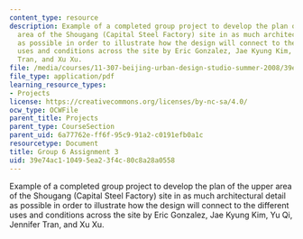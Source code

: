```yaml
---
content_type: resource
description: Example of a completed group project to develop the plan of the upper
  area of the Shougang (Capital Steel Factory) site in as much architectural detail
  as possible in order to illustrate how the design will connect to the different
  uses and conditions across the site by Eric Gonzalez, Jae Kyung Kim, Yu Qi, Jennifer
  Tran, and Xu Xu.
file: /media/courses/11-307-beijing-urban-design-studio-summer-2008/39e74ac110495ea23f4c80c8a28a0558_group6_assn3.pdf
file_type: application/pdf
learning_resource_types:
- Projects
license: https://creativecommons.org/licenses/by-nc-sa/4.0/
ocw_type: OCWFile
parent_title: Projects
parent_type: CourseSection
parent_uid: 6a77762e-ff6f-95c9-91a2-c0191efb0a1c
resourcetype: Document
title: Group 6 Assignment 3
uid: 39e74ac1-1049-5ea2-3f4c-80c8a28a0558
---
```

Example of a completed group project to develop the plan of the upper area of the Shougang (Capital Steel Factory) site in as much architectural detail as possible in order to illustrate how the design will connect to the different uses and conditions across the site by Eric Gonzalez, Jae Kyung Kim, Yu Qi, Jennifer Tran, and Xu Xu.